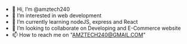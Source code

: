 - 👋 Hi, I’m @amztech240
- 👀 I’m interested in web development
- 🌱 I’m currently learning nodeJS, express and React
- 💞️ I’m looking to collaborate on Developing and E-Commerce website
- 📫 How to reach me on "AMZTECH240@GMAIL.COM"

<!---
amztech240/amztech240 is a ✨ special ✨ repository because its `README.md` (this file) appears on your GitHub profile.
You can click the Preview link to take a look at your changes.
--->
